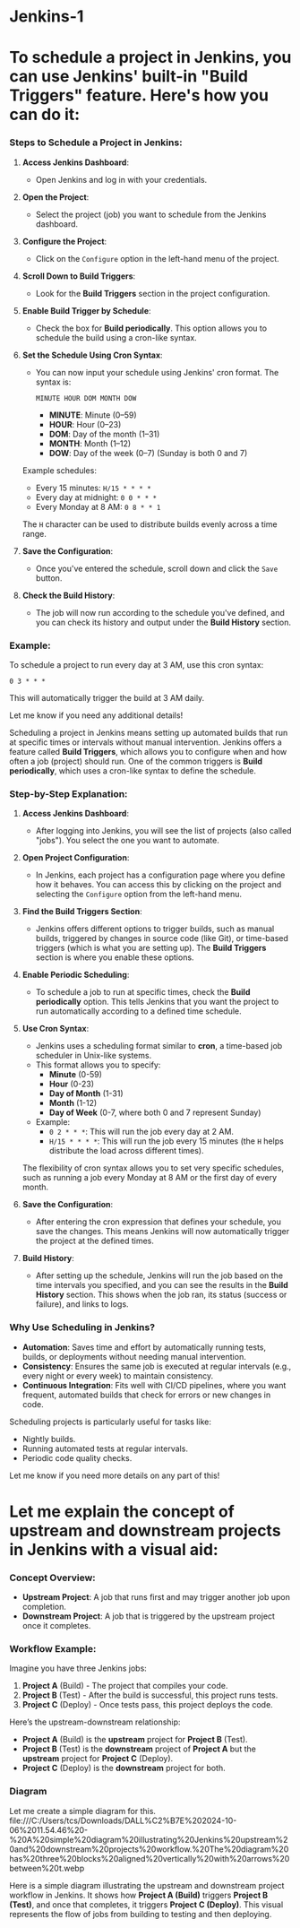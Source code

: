 # Jenkins-1

# To schedule a project in Jenkins, you can use Jenkins' built-in "Build Triggers" feature. Here's how you can do it:

### Steps to Schedule a Project in Jenkins:
1. **Access Jenkins Dashboard**:
   - Open Jenkins and log in with your credentials.

2. **Open the Project**:
   - Select the project (job) you want to schedule from the Jenkins dashboard.

3. **Configure the Project**:
   - Click on the `Configure` option in the left-hand menu of the project.

4. **Scroll Down to Build Triggers**:
   - Look for the **Build Triggers** section in the project configuration.

5. **Enable Build Trigger by Schedule**:
   - Check the box for **Build periodically**. This option allows you to schedule the build using a cron-like syntax.

6. **Set the Schedule Using Cron Syntax**:
   - You can now input your schedule using Jenkins' cron format. The syntax is:
     ```
     MINUTE HOUR DOM MONTH DOW
     ```
     - **MINUTE**: Minute (0–59)
     - **HOUR**: Hour (0–23)
     - **DOM**: Day of the month (1–31)
     - **MONTH**: Month (1–12)
     - **DOW**: Day of the week (0–7) (Sunday is both 0 and 7)
   
   Example schedules:
   - Every 15 minutes: `H/15 * * * *`
   - Every day at midnight: `0 0 * * *`
   - Every Monday at 8 AM: `0 8 * * 1`

   The `H` character can be used to distribute builds evenly across a time range.

7. **Save the Configuration**:
   - Once you've entered the schedule, scroll down and click the `Save` button.

8. **Check the Build History**:
   - The job will now run according to the schedule you've defined, and you can check its history and output under the **Build History** section.

### Example:
To schedule a project to run every day at 3 AM, use this cron syntax:
```
0 3 * * *
```

This will automatically trigger the build at 3 AM daily.

Let me know if you need any additional details!

Scheduling a project in Jenkins means setting up automated builds that run at specific times or intervals without manual intervention. Jenkins offers a feature called **Build Triggers**, which allows you to configure when and how often a job (project) should run. One of the common triggers is **Build periodically**, which uses a cron-like syntax to define the schedule.

### Step-by-Step Explanation:

1. **Access Jenkins Dashboard**:
   - After logging into Jenkins, you will see the list of projects (also called "jobs"). You select the one you want to automate.

2. **Open Project Configuration**:
   - In Jenkins, each project has a configuration page where you define how it behaves. You can access this by clicking on the project and selecting the `Configure` option from the left-hand menu.

3. **Find the Build Triggers Section**:
   - Jenkins offers different options to trigger builds, such as manual builds, triggered by changes in source code (like Git), or time-based triggers (which is what you are setting up). The **Build Triggers** section is where you enable these options.

4. **Enable Periodic Scheduling**:
   - To schedule a job to run at specific times, check the **Build periodically** option. This tells Jenkins that you want the project to run automatically according to a defined time schedule.

5. **Use Cron Syntax**:
   - Jenkins uses a scheduling format similar to **cron**, a time-based job scheduler in Unix-like systems.
   - This format allows you to specify:
     - **Minute** (0-59)
     - **Hour** (0-23)
     - **Day of Month** (1-31)
     - **Month** (1-12)
     - **Day of Week** (0-7, where both 0 and 7 represent Sunday)
   - Example:
     - `0 2 * * *`: This will run the job every day at 2 AM.
     - `H/15 * * * *`: This will run the job every 15 minutes (the `H` helps distribute the load across different times).

   The flexibility of cron syntax allows you to set very specific schedules, such as running a job every Monday at 8 AM or the first day of every month.

6. **Save the Configuration**:
   - After entering the cron expression that defines your schedule, you save the changes. This means Jenkins will now automatically trigger the project at the defined times.

7. **Build History**:
   - After setting up the schedule, Jenkins will run the job based on the time intervals you specified, and you can see the results in the **Build History** section. This shows when the job ran, its status (success or failure), and links to logs.

### Why Use Scheduling in Jenkins?
- **Automation**: Saves time and effort by automatically running tests, builds, or deployments without needing manual intervention.
- **Consistency**: Ensures the same job is executed at regular intervals (e.g., every night or every week) to maintain consistency.
- **Continuous Integration**: Fits well with CI/CD pipelines, where you want frequent, automated builds that check for errors or new changes in code.

Scheduling projects is particularly useful for tasks like:
- Nightly builds.
- Running automated tests at regular intervals.
- Periodic code quality checks.

Let me know if you need more details on any part of this!

# Let me explain the concept of **upstream** and **downstream** projects in Jenkins with a visual aid:

### Concept Overview:
- **Upstream Project**: A job that runs first and may trigger another job upon completion.
- **Downstream Project**: A job that is triggered by the upstream project once it completes.

### Workflow Example:
Imagine you have three Jenkins jobs:
1. **Project A** (Build) - The project that compiles your code.
2. **Project B** (Test) - After the build is successful, this project runs tests.
3. **Project C** (Deploy) - Once tests pass, this project deploys the code.

Here’s the upstream-downstream relationship:
- **Project A** (Build) is the **upstream** project for **Project B** (Test).
- **Project B** (Test) is the **downstream** project of **Project A** but the **upstream** project for **Project C** (Deploy).
- **Project C** (Deploy) is the **downstream** project for both.

### Diagram

Let me create a simple diagram for this.
file:///C:/Users/tcs/Downloads/DALL%C2%B7E%202024-10-06%2011.54.46%20-%20A%20simple%20diagram%20illustrating%20Jenkins%20upstream%20and%20downstream%20projects%20workflow.%20The%20diagram%20has%20three%20blocks%20aligned%20vertically%20with%20arrows%20between%20t.webp

Here is a simple diagram illustrating the upstream and downstream project workflow in Jenkins. It shows how **Project A (Build)** triggers **Project B (Test)**, and once that completes, it triggers **Project C (Deploy)**. This visual represents the flow of jobs from building to testing and then deploying.
